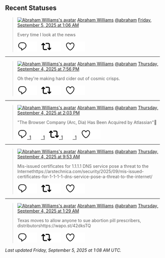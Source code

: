## Recent Statuses

> <a href="https://indieweb.social/@abraham"><img alt="Abraham Williams's avatar" src="https://cdn.masto.host/indiewebsocial/accounts/avatars/109/292/540/382/343/163/original/d00f2e03ce9c85b1.jpg" height="24" width="24" ></a> [Abraham Williams](https://indieweb.social/@abraham) [@abraham](https://indieweb.social/@abraham) [Friday, September 5, 2025 at 1:06 AM](https://indieweb.social/@abraham/115149007436333345)
>
> Every time I look at the news
>
> [![Reply](./images/reply_light.svg#gh-light-mode-only "Reply")](https://indieweb.social/@abraham/115149007436333345#gh-light-mode-only)[![Reply](./images/reply.svg#gh-dark-mode-only "Reply")](https://indieweb.social/@abraham/115149007436333345#gh-dark-mode-only)&emsp;[![Boost](./images/retweet_light.svg#gh-light-mode-only "Boost")](https://indieweb.social/@abraham/115149007436333345#gh-light-mode-only)[![Boost](./images/retweet.svg#gh-dark-mode-only "Boost")](https://indieweb.social/@abraham/115149007436333345#gh-dark-mode-only)&emsp;[![Favorite](./images/like_light.svg#gh-light-mode-only "Favorite")](https://indieweb.social/@abraham/115149007436333345#gh-light-mode-only)[![Favorite](./images/like.svg#gh-dark-mode-only "Favorite")](https://indieweb.social/@abraham/115149007436333345#gh-dark-mode-only)


---

> <a href="https://indieweb.social/@abraham"><img alt="Abraham Williams's avatar" src="https://cdn.masto.host/indiewebsocial/accounts/avatars/109/292/540/382/343/163/original/d00f2e03ce9c85b1.jpg" height="24" width="24" ></a> [Abraham Williams](https://indieweb.social/@abraham) [@abraham](https://indieweb.social/@abraham) [Thursday, September 4, 2025 at 7:56 PM](https://indieweb.social/@abraham/115147785023590893)
>
> Oh they&#39;re making hard cider out of cosmic crisps.
>
> [![Reply](./images/reply_light.svg#gh-light-mode-only "Reply")](https://indieweb.social/@abraham/115147785023590893#gh-light-mode-only)[![Reply](./images/reply.svg#gh-dark-mode-only "Reply")](https://indieweb.social/@abraham/115147785023590893#gh-dark-mode-only)&emsp;[![Boost](./images/retweet_light.svg#gh-light-mode-only "Boost")](https://indieweb.social/@abraham/115147785023590893#gh-light-mode-only)[![Boost](./images/retweet.svg#gh-dark-mode-only "Boost")](https://indieweb.social/@abraham/115147785023590893#gh-dark-mode-only)&emsp;[![Favorite](./images/like_light.svg#gh-light-mode-only "Favorite")](https://indieweb.social/@abraham/115147785023590893#gh-light-mode-only)[![Favorite](./images/like.svg#gh-dark-mode-only "Favorite")](https://indieweb.social/@abraham/115147785023590893#gh-dark-mode-only)


---

> <a href="https://indieweb.social/@abraham"><img alt="Abraham Williams's avatar" src="https://cdn.masto.host/indiewebsocial/accounts/avatars/109/292/540/382/343/163/original/d00f2e03ce9c85b1.jpg" height="24" width="24" ></a> [Abraham Williams](https://indieweb.social/@abraham) [@abraham](https://indieweb.social/@abraham) [Thursday, September 4, 2025 at 2:03 PM](https://indieweb.social/@abraham/115146399411480632)
>
> &quot;The Browser Company (Arc, Dia) Has Been Acquired by Atlassian&quot;🤣
>
> [![Reply](./images/reply_light.svg#gh-light-mode-only "Reply")&ensp;1](https://indieweb.social/@abraham/115146399411480632#gh-light-mode-only)[![Reply](./images/reply.svg#gh-dark-mode-only "Reply")&ensp;1](https://indieweb.social/@abraham/115146399411480632#gh-dark-mode-only)&emsp;[![Boost](./images/retweet_light.svg#gh-light-mode-only "Boost")&ensp;1](https://indieweb.social/@abraham/115146399411480632#gh-light-mode-only)[![Boost](./images/retweet.svg#gh-dark-mode-only "Boost")&ensp;1](https://indieweb.social/@abraham/115146399411480632#gh-dark-mode-only)&emsp;[![Favorite](./images/like_light.svg#gh-light-mode-only "Favorite")](https://indieweb.social/@abraham/115146399411480632#gh-light-mode-only)[![Favorite](./images/like.svg#gh-dark-mode-only "Favorite")](https://indieweb.social/@abraham/115146399411480632#gh-dark-mode-only)


---

> <a href="https://indieweb.social/@abraham"><img alt="Abraham Williams's avatar" src="https://cdn.masto.host/indiewebsocial/accounts/avatars/109/292/540/382/343/163/original/d00f2e03ce9c85b1.jpg" height="24" width="24" ></a> [Abraham Williams](https://indieweb.social/@abraham) [@abraham](https://indieweb.social/@abraham) [Thursday, September 4, 2025 at 9:53 AM](https://indieweb.social/@abraham/115145415652977371)
>
> Mis-issued certificates for 1.1.1.1 DNS service pose a threat to the Internethttps://arstechnica.com/security/2025/09/mis-issued-certificates-for-1-1-1-1-dns-service-pose-a-threat-to-the-internet/
>
> [![Reply](./images/reply_light.svg#gh-light-mode-only "Reply")](https://indieweb.social/@abraham/115145415652977371#gh-light-mode-only)[![Reply](./images/reply.svg#gh-dark-mode-only "Reply")](https://indieweb.social/@abraham/115145415652977371#gh-dark-mode-only)&emsp;[![Boost](./images/retweet_light.svg#gh-light-mode-only "Boost")](https://indieweb.social/@abraham/115145415652977371#gh-light-mode-only)[![Boost](./images/retweet.svg#gh-dark-mode-only "Boost")](https://indieweb.social/@abraham/115145415652977371#gh-dark-mode-only)&emsp;[![Favorite](./images/like_light.svg#gh-light-mode-only "Favorite")](https://indieweb.social/@abraham/115145415652977371#gh-light-mode-only)[![Favorite](./images/like.svg#gh-dark-mode-only "Favorite")](https://indieweb.social/@abraham/115145415652977371#gh-dark-mode-only)


---

> <a href="https://indieweb.social/@abraham"><img alt="Abraham Williams's avatar" src="https://cdn.masto.host/indiewebsocial/accounts/avatars/109/292/540/382/343/163/original/d00f2e03ce9c85b1.jpg" height="24" width="24" ></a> [Abraham Williams](https://indieweb.social/@abraham) [@abraham](https://indieweb.social/@abraham) [Thursday, September 4, 2025 at 1:29 AM](https://indieweb.social/@abraham/115143432968662346)
>
> Texas moves to allow anyone to sue abortion pill prescribers, distributorshttps://wapo.st/42dksTQ
>
> [![Reply](./images/reply_light.svg#gh-light-mode-only "Reply")](https://indieweb.social/@abraham/115143432968662346#gh-light-mode-only)[![Reply](./images/reply.svg#gh-dark-mode-only "Reply")](https://indieweb.social/@abraham/115143432968662346#gh-dark-mode-only)&emsp;[![Boost](./images/retweet_light.svg#gh-light-mode-only "Boost")](https://indieweb.social/@abraham/115143432968662346#gh-light-mode-only)[![Boost](./images/retweet.svg#gh-dark-mode-only "Boost")](https://indieweb.social/@abraham/115143432968662346#gh-dark-mode-only)&emsp;[![Favorite](./images/like_light.svg#gh-light-mode-only "Favorite")](https://indieweb.social/@abraham/115143432968662346#gh-light-mode-only)[![Favorite](./images/like.svg#gh-dark-mode-only "Favorite")](https://indieweb.social/@abraham/115143432968662346#gh-dark-mode-only)


_Last updated Friday, September 5, 2025 at 1:08 AM UTC._
